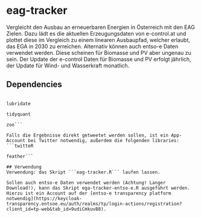 # eag-tracker
 Vergleicht den Ausbau an erneuerbaren Energien in Österreich mit den EAG Zielen. Dazu lädt es die aktuellen Erzeugungsdaten von e-control.at und plottet diese im Vergleich zu einem linearen Ausbaupfad, welcher erlaubt, das EGA in 2030 zu erreichen. Alternativ können auch entso-e Daten verwendet werden. Diese scheinen für Biomasse und PV aber ungenau zu sein. Der Update der e-control Daten für Biomasse und PV erfolgt jährlich, der Update für Wind- und Wasserkraft monatlich.
 
## Dependencies
```tidyverse

lubridate

tidyquant

zoo```

Falls die Ergebnisse direkt getweetet werden sollen, ist ein App-Account bei Twitter notwendig, außerdem die folgenden libraries:
```twitteR

feather```

## Verwendung
Verwendung: das Skript ```eag-tracker.R``` laufen lassen.

Sollen auch entso-e Daten verwendet werden (Achtung! Langer Download!), kann das Skript ega-tracker-entso-e.R ausgeführt werden. Hierzu ist ein Account auf der [entso-e transparency platform notwendig](https://keycloak-transparency.entsoe.eu/auth/realms/tp/login-actions/registration?client_id=tp-web&tab_id=9udiCmkuvB8).







